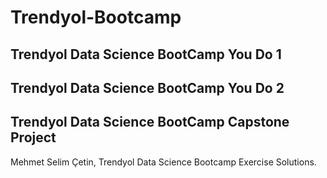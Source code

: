 # Trendyol-Bootcamp

## Trendyol Data Science BootCamp You Do 1

## Trendyol Data Science BootCamp You Do 2 

## Trendyol Data Science BootCamp Capstone Project 

Mehmet Selim Çetin, Trendyol Data Science Bootcamp Exercise Solutions.
